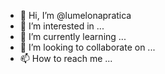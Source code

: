 - 👋 Hi, I’m @lumelonapratica
- 👀 I’m interested in ...
- 🌱 I’m currently learning ...
- 💞️ I’m looking to collaborate on ...
- 📫 How to reach me ...

<!---
lumelonapratica/lumelonapratica is a ✨ special ✨ repository because its `README.md` (this file) appears on your GitHub profile.
You can click the Preview link to take a look at your changes.
--->

